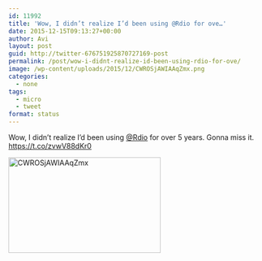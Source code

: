 ```yaml
---
id: 11992
title: 'Wow, I didn’t realize I’d been using @Rdio for ove…'
date: 2015-12-15T09:13:27+00:00
author: Avi
layout: post
guid: http://twitter-676751925870727169-post
permalink: /post/wow-i-didnt-realize-id-been-using-rdio-for-ove/
image: /wp-content/uploads/2015/12/CWROSjAWIAAqZmx.png
categories:
  - none
tags:
  - micro
  - tweet
format: status
---
```

Wow, I didn’t realize I’d been using [@Rdio](http://twitter.com/Rdio) for over 5 years. Gonna miss it. https://t.co/zvwV88dKr0

<img width="300" height="188" src="http://aviflax.com/wp-content/uploads/2015/12/CWROSjAWIAAqZmx-300x188.png" class="attachment-medium size-medium" alt="CWROSjAWIAAqZmx" />